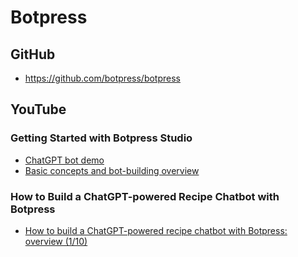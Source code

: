 # Botpress
## GitHub
* https://github.com/botpress/botpress

## YouTube
### Getting Started with Botpress Studio
* [ChatGPT bot demo](https://www.youtube.com/watch?v=RYPxiF19FeI)
* [Basic concepts and bot-building overview](https://www.youtube.com/watch?v=6uf5KEGbjkY)

### How to Build a ChatGPT-powered Recipe Chatbot with Botpress
* [How to build a ChatGPT-powered recipe chatbot with Botpress: overview (1/10)](https://www.youtube.com/watch?v=yu1Sg_M_Ltc)
